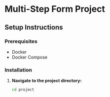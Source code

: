# Multi-Step Form Project

## Setup Instructions

### Prerequisites

- Docker
- Docker Compose

### Installation

1. **Navigate to the project directory:**

   ```bash
   cd project
